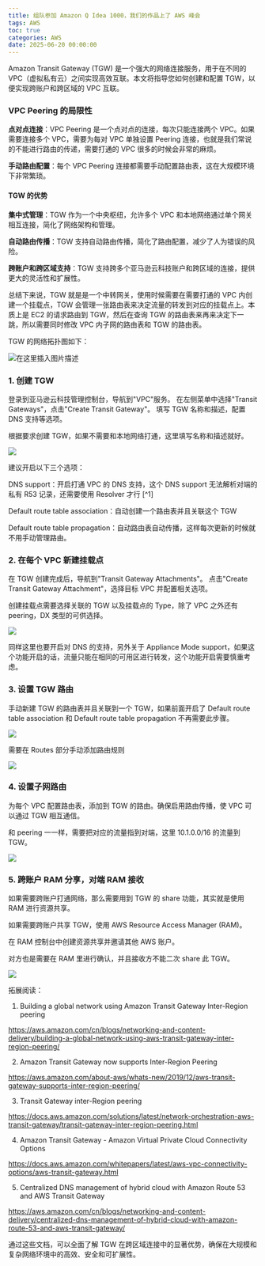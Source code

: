 ```yaml
---
title: 组队参加 Amazon Q Idea 1000，我们的作品上了 AWS 峰会
tags: AWS
toc: true
categories: AWS
date: 2025-06-20 00:00:00
---
```


Amazon Transit Gateway (TGW) 是一个强大的网络连接服务，用于在不同的 VPC（虚拟私有云）之间实现高效互联。本文将指导您如何创建和配置 TGW，以便实现跨账户和跨区域的 VPC 互联。

### VPC Peering 的局限性

**点对点连接**：VPC Peering 是一个点对点的连接，每次只能连接两个 VPC。如果需要连接多个 VPC，需要为每对 VPC 单独设置 Peering 连接，也就是我们常说的不能进行路由的传递，需要打通的 VPC 很多的时候会非常的麻烦。

<!-- more -->

**手动路由配置**：每个 VPC Peering 连接都需要手动配置路由表，这在大规模环境下非常繁琐。

#### TGW 的优势

**集中式管理**：TGW 作为一个中央枢纽，允许多个 VPC 和本地网络通过单个网关相互连接，简化了网络架构和管理。

**自动路由传播**：TGW 支持自动路由传播，简化了路由配置，减少了人为错误的风险。

**跨账户和跨区域支持**：TGW 支持跨多个亚马逊云科技账户和跨区域的连接，提供更大的灵活性和扩展性。

总结下来说，TGW 就是是一个中转网关，使用时候需要在需要打通的 VPC 内创建一个挂载点，TGW 会管理一张路由表来决定流量的转发到对应的挂载点上。本质上是 EC2 的请求路由到 TGW，然后在查询 TGW 的路由表来再来决定下一跳，所以需要同时修改 VPC 内子网的路由表和 TGW 的路由表。

TGW 的网络拓扑图如下：

![在这里插入图片描述](https://i-blog.csdnimg.cn/blog_migrate/725dc106ded8fa6428a48cc6bf20d1d1.png)

### 1. 创建 TGW

登录到亚马逊云科技管理控制台，导航到"VPC"服务。
在左侧菜单中选择"Transit Gateways"，点击"Create Transit Gateway"。
填写 TGW 名称和描述，配置 DNS 支持等选项。

根据要求创建 TGW，如果不需要和本地网络打通，这里填写名称和描述就好。

![](https://i-blog.csdnimg.cn/blog_migrate/526162c3c12656cb9b59fcd755b0a080.png)

建议开启以下三个选项：

DNS support：开启打通 VPC 的 DNS 支持，这个 DNS support 无法解析对端的私有 R53 记录，还需要使用 Resolver 才行 [^1]

Default route table association：自动创建一个路由表并且关联这个 TGW

Default route table propagation：自动路由表自动传播，这样每次更新的时候就不用手动管理路由。

### 2. 在每个 VPC 新建挂载点

在 TGW 创建完成后，导航到"Transit Gateway Attachments"。
点击"Create Transit Gateway Attachment"，选择目标 VPC 并配置相关选项。

创建挂载点需要选择关联的 TGW 以及挂载点的 Type，除了 VPC 之外还有 peering，DX 类型的可供选择。

![](https://i-blog.csdnimg.cn/blog_migrate/f6f20f7a98607b975d5e48590acec9f2.png)

同样这里也要开启对 DNS 的支持，另外关于 Appliance Mode support，如果这个功能开启的话，流量只能在相同的可用区进行转发，这个功能开启需要慎重考虑。

### 3. 设置 TGW 路由

手动新建 TGW 的路由表并且关联到一个 TGW，如果前面开启了 Default route table association 和 Default route table propagation 不再需要此步骤。

![](https://i-blog.csdnimg.cn/blog_migrate/fe0bfdcccd14c2694e46dbd5cab24921.png)

需要在 Routes 部分手动添加路由规则

![](https://i-blog.csdnimg.cn/blog_migrate/98506c132b5f22087bdb79d3ee7e034c.png)

### 4. 设置子网路由

为每个 VPC 配置路由表，添加到 TGW 的路由。确保启用路由传播，使 VPC 可以通过 TGW 相互通信。

和 peering 一一样，需要把对应的流量指到对端，这里 10.1.0.0/16 的流量到 TGW。

![](https://i-blog.csdnimg.cn/blog_migrate/189191718ded45bfd296fb4b345bd12f.png)

### 5. 跨账户 RAM 分享，对端 RAM 接收

如果需要跨账户打通网络，那么需要用到 TGW 的 share 功能，其实就是使用 RAM 进行资源共享。

如果需要跨账户共享 TGW，使用 AWS Resource Access Manager (RAM)。

在 RAM 控制台中创建资源共享并邀请其他 AWS 账户。

对方也是需要在 RAM 里进行确认，并且接收方不能二次 share 此 TGW。

![](https://i-blog.csdnimg.cn/blog_migrate/f228631cba10ecb1ed96ef3c60d7f6a4.png)

拓展阅读：

1. Building a global network using Amazon Transit Gateway Inter-Region peering

https://aws.amazon.com/cn/blogs/networking-and-content-delivery/building-a-global-network-using-aws-transit-gateway-inter-region-peering/

2. Amazon Transit Gateway now supports Inter-Region Peering

https://aws.amazon.com/about-aws/whats-new/2019/12/aws-transit-gateway-supports-inter-region-peering/

3. Transit Gateway inter-Region peering

https://docs.aws.amazon.com/solutions/latest/network-orchestration-aws-transit-gateway/transit-gateway-inter-region-peering.html

4. Amazon Transit Gateway - Amazon Virtual Private Cloud Connectivity Options

https://docs.aws.amazon.com/whitepapers/latest/aws-vpc-connectivity-options/aws-transit-gateway.html

5. Centralized DNS management of hybrid cloud with Amazon Route 53 and AWS Transit Gateway

https://aws.amazon.com/cn/blogs/networking-and-content-delivery/centralized-dns-management-of-hybrid-cloud-with-amazon-route-53-and-aws-transit-gateway/

通过这些文档，可以全面了解 TGW 在跨区域连接中的显著优势，确保在大规模和复杂网络环境中的高效、安全和可扩展性。
